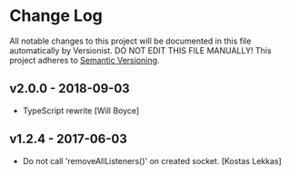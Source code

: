 # Change Log

All notable changes to this project will be documented in this file
automatically by Versionist. DO NOT EDIT THIS FILE MANUALLY!
This project adheres to [Semantic Versioning](http://semver.org/).

## v2.0.0 - 2018-09-03

* TypeScript rewrite [Will Boyce]

## v1.2.4 - 2017-06-03

* Do not call 'removeAllListeners()' on created socket. [Kostas Lekkas]
